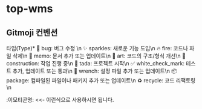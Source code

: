 # top-wms

## Gitmoji 컨벤션
타입(Type)*
🐛 bug: 버그 수정 \n
✨ sparkles: 새로운 기능 도입\n
🔥 fire: 코드나 파일 삭제\n
📝 memo: 문서 추가 또는 업데이트\n
🎨 art: 코드의 구조/형식 개선\n
🚧 construction: 작업 진행 중\n
🎉 tada: 프로젝트 시작\n
✅ white_check_mark: 테스트 추가, 업데이트 또는 통과\n
🔧 wrench: 설정 파일 추가 또는 업데이트\n
📦️ package: 컴파일된 파일이나 패키지 추가 또는 업데이트\n
♻️ recycle: 코드 리팩토링\n

:이모티콘명: <<- 이런식으로 사용하시면 됩니다.
